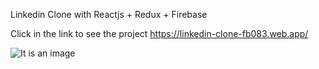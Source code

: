 Linkedin Clone with Reactjs + Redux + Firebase

Click in the link to see the project https://linkedin-clone-fb083.web.app/

![It is an image](https://github.com/NzolaKiampava/linkedin-clone/blob/main/src/Opera%20Instant%C3%A2neo_2022-07-31_131322_localhost.png)

